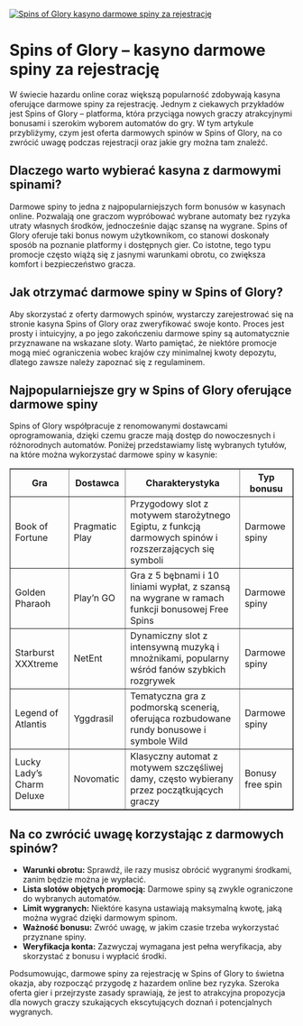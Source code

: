 [![Spins of Glory kasyno darmowe spiny za rejestrację](https://123-caf.pages.dev/gitsignup.png)](https://vrmoo.ru/Bt82HjjY)

<h1>Spins of Glory – kasyno darmowe spiny za rejestrację</h1> <p>W świecie hazardu online coraz większą popularność zdobywają kasyna oferujące darmowe spiny za rejestrację. Jednym z ciekawych przykładów jest Spins of Glory – platforma, która przyciąga nowych graczy atrakcyjnymi bonusami i szerokim wyborem automatów do gry. W tym artykule przybliżymy, czym jest oferta darmowych spinów w Spins of Glory, na co zwrócić uwagę podczas rejestracji oraz jakie gry można tam znaleźć.</p>  <h2>Dlaczego warto wybierać kasyna z darmowymi spinami?</h2> <p>Darmowe spiny to jedna z najpopularniejszych form bonusów w kasynach online. Pozwalają one graczom wypróbować wybrane automaty bez ryzyka utraty własnych środków, jednocześnie dając szansę na wygrane. Spins of Glory oferuje taki bonus nowym użytkownikom, co stanowi doskonały sposób na poznanie platformy i dostępnych gier. Co istotne, tego typu promocje często wiążą się z jasnymi warunkami obrotu, co zwiększa komfort i bezpieczeństwo gracza.</p>  <h2>Jak otrzymać darmowe spiny w Spins of Glory?</h2> <p>Aby skorzystać z oferty darmowych spinów, wystarczy zarejestrować się na stronie kasyna Spins of Glory oraz zweryfikować swoje konto. Proces jest prosty i intuicyjny, a po jego zakończeniu darmowe spiny są automatycznie przyznawane na wskazane sloty. Warto pamiętać, że niektóre promocje mogą mieć ograniczenia wobec krajów czy minimalnej kwoty depozytu, dlatego zawsze należy zapoznać się z regulaminem.</p>  <h2>Najpopularniejsze gry w Spins of Glory oferujące darmowe spiny</h2> <p>Spins of Glory współpracuje z renomowanymi dostawcami oprogramowania, dzięki czemu gracze mają dostęp do nowoczesnych i różnorodnych automatów. Poniżej przedstawiamy listę wybranych tytułów, na które można wykorzystać darmowe spiny w kasynie:</p>  <table border="1" cellpadding="8" cellspacing="0" style="border-collapse: collapse; width: 100%;">   <thead>     <tr>       <th>Gra</th>       <th>Dostawca</th>       <th>Charakterystyka</th>       <th>Typ bonusu</th>     </tr>   </thead>   <tbody>     <tr>       <td>Book of Fortune</td>       <td>Pragmatic Play</td>       <td>Przygodowy slot z motywem starożytnego Egiptu, z funkcją darmowych spinów i rozszerzających się symboli</td>       <td>Darmowe spiny</td>     </tr>     <tr>       <td>Golden Pharaoh</td>       <td>Play’n GO</td>       <td>Gra z 5 bębnami i 10 liniami wypłat, z szansą na wygrane w ramach funkcji bonusowej Free Spins</td>       <td>Darmowe spiny</td>     </tr>     <tr>       <td>Starburst XXXtreme</td>       <td>NetEnt</td>       <td>Dynamiczny slot z intensywną muzyką i mnożnikami, popularny wśród fanów szybkich rozgrywek</td>       <td>Darmowe spiny</td>     </tr>     <tr>       <td>Legend of Atlantis</td>       <td>Yggdrasil</td>       <td>Tematyczna gra z podmorską scenerią, oferująca rozbudowane rundy bonusowe i symbole Wild</td>       <td>Darmowe spiny</td>     </tr>     <tr>       <td>Lucky Lady’s Charm Deluxe</td>       <td>Novomatic</td>       <td>Klasyczny automat z motywem szczęśliwej damy, często wybierany przez początkujących graczy</td>       <td>Bonusy free spin</td>     </tr>   </tbody> </table>  <h2>Na co zwrócić uwagę korzystając z darmowych spinów?</h2> <ul>   <li><strong>Warunki obrotu:</strong> Sprawdź, ile razy musisz obrócić wygranymi środkami, zanim będzie można je wypłacić.</li>   <li><strong>Lista slotów objętych promocją:</strong> Darmowe spiny są zwykle ograniczone do wybranych automatów.</li>   <li><strong>Limit wygranych:</strong> Niektóre kasyna ustawiają maksymalną kwotę, jaką można wygrać dzięki darmowym spinom.</li>   <li><strong>Ważność bonusu:</strong> Zwróć uwagę, w jakim czasie trzeba wykorzystać przyznane spiny.</li>   <li><strong>Weryfikacja konta:</strong> Zazwyczaj wymagana jest pełna weryfikacja, aby skorzystać z bonusu i wypłacić środki.</li> </ul>  <p>Podsumowując, darmowe spiny za rejestrację w Spins of Glory to świetna okazja, aby rozpocząć przygodę z hazardem online bez ryzyka. Szeroka oferta gier i przejrzyste zasady sprawiają, że jest to atrakcyjna propozycja dla nowych graczy szukających ekscytujących doznań i potencjalnych wygranych.</p>
